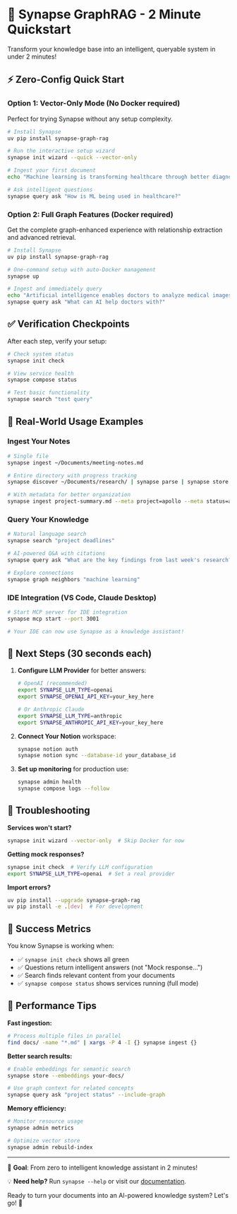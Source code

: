 # 🚀 Synapse GraphRAG - 2 Minute Quickstart

Transform your knowledge base into an intelligent, queryable system in under 2 minutes!

## ⚡ Zero-Config Quick Start

### Option 1: Vector-Only Mode (No Docker required)
Perfect for trying Synapse without any setup complexity.

```bash
# Install Synapse 
uv pip install synapse-graph-rag

# Run the interactive setup wizard
synapse init wizard --quick --vector-only

# Ingest your first document
echo "Machine learning is transforming healthcare through better diagnostics and personalized treatments." | synapse ingest dummy_path --stdin --meta title="ML in Healthcare"

# Ask intelligent questions
synapse query ask "How is ML being used in healthcare?"
```

### Option 2: Full Graph Features (Docker required)
Get the complete graph-enhanced experience with relationship extraction and advanced retrieval.

```bash
# Install Synapse
uv pip install synapse-graph-rag

# One-command setup with auto-Docker management
synapse up

# Ingest and immediately query
echo "Artificial intelligence enables doctors to analyze medical images with unprecedented accuracy." | synapse ingest dummy_path --stdin --meta title="AI Diagnostics"
synapse query ask "What can AI help doctors with?"
```

## ✅ Verification Checkpoints

After each step, verify your setup:

```bash
# Check system status
synapse init check

# View service health
synapse compose status

# Test basic functionality
synapse search "test query"
```

## 📁 Real-World Usage Examples

### Ingest Your Notes
```bash
# Single file
synapse ingest ~/Documents/meeting-notes.md

# Entire directory with progress tracking
synapse discover ~/Documents/research/ | synapse parse | synapse store --embeddings

# With metadata for better organization
synapse ingest project-summary.md --meta project=apollo --meta status=active
```

### Query Your Knowledge
```bash
# Natural language search
synapse search "project deadlines"

# AI-powered Q&A with citations
synapse query ask "What are the key findings from last week's research?"

# Explore connections
synapse graph neighbors "machine learning"
```

### IDE Integration (VS Code, Claude Desktop)
```bash
# Start MCP server for IDE integration
synapse mcp start --port 3001

# Your IDE can now use Synapse as a knowledge assistant!
```

## 🎯 Next Steps (30 seconds each)

1. **Configure LLM Provider** for better answers:
   ```bash
   # OpenAI (recommended)
   export SYNAPSE_LLM_TYPE=openai
   export SYNAPSE_OPENAI_API_KEY=your_key_here
   
   # Or Anthropic Claude
   export SYNAPSE_LLM_TYPE=anthropic
   export SYNAPSE_ANTHROPIC_API_KEY=your_key_here
   ```

2. **Connect Your Notion** workspace:
   ```bash
   synapse notion auth
   synapse notion sync --database-id your_database_id
   ```

3. **Set up monitoring** for production use:
   ```bash
   synapse admin health
   synapse compose logs --follow
   ```

## 🔧 Troubleshooting

**Services won't start?**
```bash
synapse init wizard --vector-only  # Skip Docker for now
```

**Getting mock responses?**
```bash
synapse init check  # Verify LLM configuration
export SYNAPSE_LLM_TYPE=openai  # Set a real provider
```

**Import errors?**
```bash
uv pip install --upgrade synapse-graph-rag
uv pip install -e .[dev]  # For development
```

## 🎉 Success Metrics

You know Synapse is working when:
- ✅ `synapse init check` shows all green
- ✅ Questions return intelligent answers (not "Mock response...")
- ✅ Search finds relevant content from your documents
- ✅ `synapse compose status` shows services running (full mode)

## 🚀 Performance Tips

**Fast ingestion:**
```bash
# Process multiple files in parallel
find docs/ -name "*.md" | xargs -P 4 -I {} synapse ingest {}
```

**Better search results:**
```bash
# Enable embeddings for semantic search
synapse store --embeddings your-docs/

# Use graph context for related concepts
synapse query ask "project status" --include-graph
```

**Memory efficiency:**
```bash
# Monitor resource usage
synapse admin metrics

# Optimize vector store
synapse admin rebuild-index
```

---

🎯 **Goal**: From zero to intelligent knowledge assistant in 2 minutes!

💡 **Need help?** Run `synapse --help` or visit our [documentation](https://github.com/neoforge-ai/synapse-graph-rag).

Ready to turn your documents into an AI-powered knowledge system? Let's go! 🚀